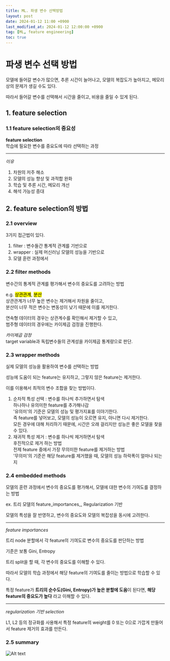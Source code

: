 ```yaml
---
title: ML. 파생 변수 선택방법
layout: post
date: 2024-01-12 11:00 +0900
last_modified_at: 2024-01-12 12:00:00 +0900
tag: [ML, feature engineering]
toc: true
---
```


# 파생 변수 선택 방법

모델에 들어갈 변수가 많으면, 추론 시간이 늘어나고, 모델의 복잡도가 높아지고, 메모리 상의 문제가 생길 수도 있다.

따라서 들어갈 변수를 선택해서 시간을 줄이고, 비용을 줄일 수 있게 된다.

## 1. feature selection

### 1.1 feature selection의 중요성

**feature selection**<br>
학습에 필요한 변수를 중요도에 따라 선택하는 과정

---

*이유*
1. 차원의 저주 해소
2. 모델의 성능 향상 및 과적합 완화
3. 학습 및 추론 시간, 메모리 개선
4. 해석 가능성 증대

## 2. feature selection의 방법

### 2.1 overview

3가지 접근법이 있다.

1. filter : 변수들간 통계적 관계를 기반으로
2. wrapper : 실제 머신러닝 모델의 성능을 기반으로
3. 모델 훈련 과정에서

### 2.2 filter methods

변수간의 통계적 관계를 평가해서 변수의 중요도를 고려하는 방법

e.g. <mark>상관관계</mark>, <mark>분산</mark><br>
상관관계가 너무 높은 변수는 제거해서 차원을 줄이고,<br>
분산이 너무 적은 변수는 변동성이 낮기 때문에 이를 제거한다.

연속형 데이터의 경우는 상관계수를 확인해서 제거할 수 있고,<br>
범주형 데이터의 경우에는 카이제곱 검정을 진행한다.

*카이제곱 검정*<br>
target variable과 독립변수들의 관계성을 카이제곱 통계량으로 판단.

### 2.3 wrapper methods

실제 모델의 성능을 활용하여 변수를 선택하는 방법

성능에 도움이 되는 feature는 유지하고, 그렇지 않은 feature는 제거한다.

이를 이용해서 최적의 변수 조합을 찾는 방법이다.

1. 순차적 특성 선택 : 변수를 하나씩 추가하면서 탐색<br>
하나하나 유의미한 feature를 추가해나감<br>
'유의미'의 기준은 모델의 성능 및 평가지표를 이야기한다.<br>
즉 feature를 넣어보고, 모델의 성능이 오르면 유지, 아니면 다시 제거한다.<br>
모든 경우에 대해 처리하기 때문에, 시간은 오래 걸리지만 성능은 좋은 모델을 찾을 수 있다.
2. 재귀적 특성 제거 : 변수를 하나씩 제거하면서 탐색<br>
후진적으로 제거 하는 방법<br>
전제 feature 중에서 가장 무의미한 feature를 제거하는 방법<br>
'무의미'의 기준은 해당 feature를 제거했을 때, 모델의 성능 하락폭이 얼마나 되는지

### 2.4 embedded methods

모델의 훈련 과정에서 변수의 중요도를 평가해서, 모델에 대한 변수의 기여도를 결정하는 방법

ex. 트리 모델의 feature_importances_, Regularization 기반

모델의 특성을 잘 반영하고, 변수의 중요도와 모델의 복잡성을 동시에 고려한다.

---

*feature importances*

트리 node 분할에서 각 feature의 기여도로 변수의 중요도를 판단하는 방법

기준은 보통 Gini, Entropy

트리 split을 할 때, 각 변수의 중요도를 이해할 수 있다.

따라서 모델의 학습 과정에서 해당 feature의 기여도를 줄이는 방법으로 학습할 수 있다.

특정 feature가 **트리의 순수도(Gini, Entropy)가 높은 분할에 도움**이 된다면, **해당 feature의 중요도가 높다** 라고 이해할 수 있다.

---

*regularization 기반 selection*

L1, L2 등의 정규화를 사용해서 특정 feature의 weight를 0 또는 0으로 가깝게 만들어서 feature 제거의 효과를 만든다.

### 2.5 summary

![Alt text](\..\img\ML2-1.png)
